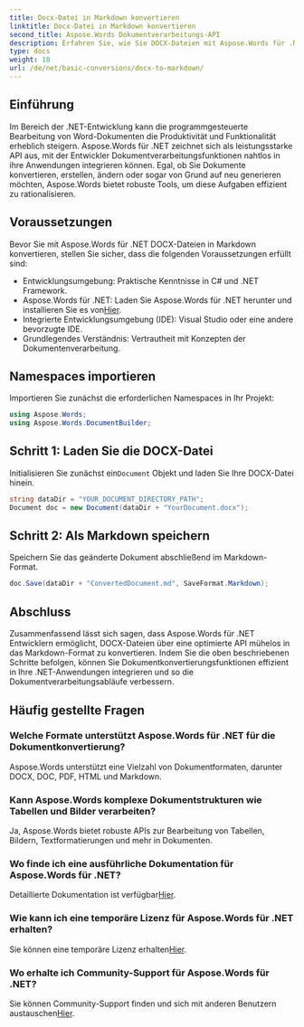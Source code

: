 ```yaml
---
title: Docx-Datei in Markdown konvertieren
linktitle: Docx-Datei in Markdown konvertieren
second_title: Aspose.Words Dokumentverarbeitungs-API
description: Erfahren Sie, wie Sie DOCX-Dateien mit Aspose.Words für .NET in Markdown konvertieren. Folgen Sie unserer ausführlichen Anleitung für die nahtlose Integration in Ihre .NET-Anwendungen.
type: docs
weight: 10
url: /de/net/basic-conversions/docx-to-markdown/
---
```

## Einführung

Im Bereich der .NET-Entwicklung kann die programmgesteuerte Bearbeitung von Word-Dokumenten die Produktivität und Funktionalität erheblich steigern. Aspose.Words für .NET zeichnet sich als leistungsstarke API aus, mit der Entwickler Dokumentverarbeitungsfunktionen nahtlos in ihre Anwendungen integrieren können. Egal, ob Sie Dokumente konvertieren, erstellen, ändern oder sogar von Grund auf neu generieren möchten, Aspose.Words bietet robuste Tools, um diese Aufgaben effizient zu rationalisieren.

## Voraussetzungen

Bevor Sie mit Aspose.Words für .NET DOCX-Dateien in Markdown konvertieren, stellen Sie sicher, dass die folgenden Voraussetzungen erfüllt sind:

- Entwicklungsumgebung: Praktische Kenntnisse in C# und .NET Framework.
- Aspose.Words für .NET: Laden Sie Aspose.Words für .NET herunter und installieren Sie es von[Hier](https://releases.aspose.com/words/net/).
- Integrierte Entwicklungsumgebung (IDE): Visual Studio oder eine andere bevorzugte IDE.
- Grundlegendes Verständnis: Vertrautheit mit Konzepten der Dokumentenverarbeitung.

## Namespaces importieren

Importieren Sie zunächst die erforderlichen Namespaces in Ihr Projekt:

```csharp
using Aspose.Words;
using Aspose.Words.DocumentBuilder;
```

## Schritt 1: Laden Sie die DOCX-Datei

 Initialisieren Sie zunächst ein`Document` Objekt und laden Sie Ihre DOCX-Datei hinein.

```csharp
string dataDir = "YOUR_DOCUMENT_DIRECTORY_PATH";
Document doc = new Document(dataDir + "YourDocument.docx");
```

## Schritt 2: Als Markdown speichern

Speichern Sie das geänderte Dokument abschließend im Markdown-Format.

```csharp
doc.Save(dataDir + "ConvertedDocument.md", SaveFormat.Markdown);
```

## Abschluss

Zusammenfassend lässt sich sagen, dass Aspose.Words für .NET Entwicklern ermöglicht, DOCX-Dateien über eine optimierte API mühelos in das Markdown-Format zu konvertieren. Indem Sie die oben beschriebenen Schritte befolgen, können Sie Dokumentkonvertierungsfunktionen effizient in Ihre .NET-Anwendungen integrieren und so die Dokumentverarbeitungsabläufe verbessern.

## Häufig gestellte Fragen

### Welche Formate unterstützt Aspose.Words für .NET für die Dokumentkonvertierung?
Aspose.Words unterstützt eine Vielzahl von Dokumentformaten, darunter DOCX, DOC, PDF, HTML und Markdown.

### Kann Aspose.Words komplexe Dokumentstrukturen wie Tabellen und Bilder verarbeiten?
Ja, Aspose.Words bietet robuste APIs zur Bearbeitung von Tabellen, Bildern, Textformatierungen und mehr in Dokumenten.

### Wo finde ich eine ausführliche Dokumentation für Aspose.Words für .NET?
 Detaillierte Dokumentation ist verfügbar[Hier](https://reference.aspose.com/words/net/).

### Wie kann ich eine temporäre Lizenz für Aspose.Words für .NET erhalten?
Sie können eine temporäre Lizenz erhalten[Hier](https://purchase.aspose.com/temporary-license/).

### Wo erhalte ich Community-Support für Aspose.Words für .NET?
 Sie können Community-Support finden und sich mit anderen Benutzern austauschen[Hier](https://forum.aspose.com/c/words/8).
